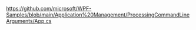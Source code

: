 https://github.com/microsoft/WPF-Samples/blob/main/Application%20Management/ProcessingCommandLineArguments/App.cs
